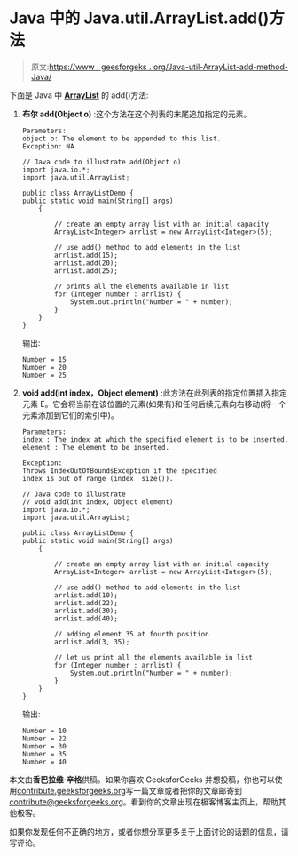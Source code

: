 # Java 中的 Java.util.ArrayList.add()方法

> 原文:[https://www . geesforgeks . org/Java-util-ArrayList-add-method-Java/](https://www.geeksforgeeks.org/java-util-arraylist-add-method-java/)

下面是 Java 中 [**ArrayList**](https://www.geeksforgeeks.org/arraylist-in-java/) 的 add()方法:

1.  **布尔 add(Object o)** :这个方法在这个列表的末尾追加指定的元素。

    ```
    Parameters:    
    object o: The element to be appended to this list.
    Exception: NA
    ```

    ```
    // Java code to illustrate add(Object o)
    import java.io.*;
    import java.util.ArrayList;

    public class ArrayListDemo {
    public static void main(String[] args)
        {

            // create an empty array list with an initial capacity
            ArrayList<Integer> arrlist = new ArrayList<Integer>(5);

            // use add() method to add elements in the list
            arrlist.add(15);
            arrlist.add(20);
            arrlist.add(25);

            // prints all the elements available in list
            for (Integer number : arrlist) {
                System.out.println("Number = " + number);
            }
        }
    }
    ```

    输出:

    ```
    Number = 15
    Number = 20
    Number = 25

    ```

2.  **void add(int index，Object element)** :此方法在此列表的指定位置插入指定元素 E。它会将当前在该位置的元素(如果有)和任何后续元素向右移动(将一个元素添加到它们的索引中)。

    ```
    Parameters:
    index : The index at which the specified element is to be inserted.
    element : The element to be inserted.

    Exception:
    Throws IndexOutOfBoundsException if the specified
    index is out of range (index  size()).
    ```

    ```
    // Java code to illustrate
    // void add(int index, Object element)
    import java.io.*;
    import java.util.ArrayList;

    public class ArrayListDemo {
    public static void main(String[] args)
        {

            // create an empty array list with an initial capacity
            ArrayList<Integer> arrlist = new ArrayList<Integer>(5);

            // use add() method to add elements in the list
            arrlist.add(10);
            arrlist.add(22);
            arrlist.add(30);
            arrlist.add(40);

            // adding element 35 at fourth position
            arrlist.add(3, 35);

            // let us print all the elements available in list
            for (Integer number : arrlist) {
                System.out.println("Number = " + number);
            }
        }
    }
    ```

    输出:

    ```
    Number = 10
    Number = 22
    Number = 30
    Number = 35
    Number = 40

    ```

本文由**香巴拉维·辛格**供稿。如果你喜欢 GeeksforGeeks 并想投稿，你也可以使用[contribute.geeksforgeeks.org](http://www.contribute.geeksforgeeks.org)写一篇文章或者把你的文章邮寄到 contribute@geeksforgeeks.org。看到你的文章出现在极客博客主页上，帮助其他极客。

如果你发现任何不正确的地方，或者你想分享更多关于上面讨论的话题的信息，请写评论。